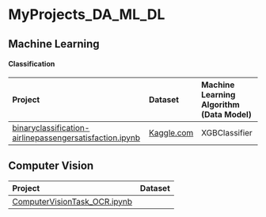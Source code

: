 # MyProjects_DA_ML_DL  

## Machine Learning  
#### Classification  

|Project|Dataset|Machine Learning Algorithm (Data Model)|
|:----|:----|:----|
|[binaryclassification-airlinepassengersatisfaction.ipynb](<https://github.com/mygoal-javadeveloper/MyProjects_DA_ML_DL/blob/main/MachineLearning/Classification/binaryclassification-airlinepassengersatisfaction.ipynb>)|[Kaggle.com](<https://www.kaggle.com/teejmahal20/airline-passenger-satisfaction>)|XGBClassifier|  


## Computer Vision 
|Project|Dataset|
|:----|:----|
|[ComputerVisionTask_OCR.ipynb](<https://github.com/mygoal-javadeveloper/MyProjects_DA_ML_DL/blob/main/ComputerVision/ComputerVisionTask_OCR.ipynb>)||  


